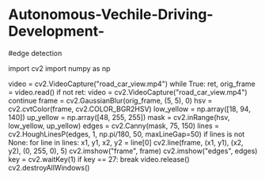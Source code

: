# Autonomous-Vechile-Driving-Development-

#edge detection 

import cv2
import  numpy as np

video = cv2.VideoCapture("road_car_view.mp4")
while True:
    ret, orig_frame = video.read()
    if not ret:
        video = cv2.VideoCapture("road_car_view.mp4")
        continue
    frame = cv2.GaussianBlur(orig_frame, (5, 5), 0)
    hsv = cv2.cvtColor(frame, cv2.COLOR_BGR2HSV)
    low_yellow = np.array([18, 94, 140])
    up_yellow = np.array([48, 255, 255])
    mask = cv2.inRange(hsv, low_yellow, up_yellow)
    edges = cv2.Canny(mask, 75, 150)
    lines = cv2.HoughLinesP(edges, 1, np.pi/180, 50, maxLineGap=50)
    if lines is not None:
        for line in lines:
            x1, y1, x2, y2 = line[0]
            cv2.line(frame, (x1, y1), (x2, y2), (0, 255, 0), 5)
    cv2.imshow("frame", frame)
    cv2.imshow("edges", edges)
    key = cv2.waitKey(1)
    if key == 27:
        break
video.release()
cv2.destroyAllWindows()
